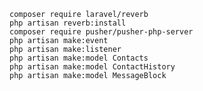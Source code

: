 
    composer require laravel/reverb
    php artisan reverb:install
    composer require pusher/pusher-php-server
    php artisan make:event
    php artisan make:listener
    php artisan make:model Contacts
    php artisan make:model ContactHistory
    php artisan make:model MessageBlock
    